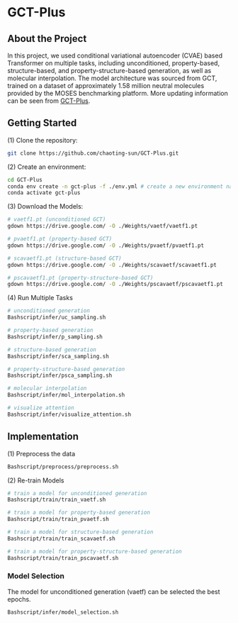# GCT-Plus


## About the Project
In this project, we used conditional variational autoencoder (CVAE) based Transformer on multiple tasks, including unconditioned, property-based, structure-based, and property-structure-based generation, as well as molecular interpolation. The model architecture was sourced from GCT, trained on a dataset of approximately 1.58 million neutral molecules provided by the MOSES benchmarking platform.
More updating information can be seen from [GCT-Plus](https://github.com/chaoting-sun/GCT-Plus).

## Getting Started

(1) Clone the repository:
```bash
git clone https://github.com/chaoting-sun/GCT-Plus.git
```

(2) Create an environment:
```bash
cd GCT-Plus
conda env create -n gct-plus -f ./env.yml # create a new environment named gct-plus
conda activate gct-plus
```

(3) Download the Models:
```bash
# vaetf1.pt (unconditioned GCT)
gdown https://drive.google.com/ -O ./Weights/vaetf/vaetf1.pt

# pvaetf1.pt (property-based GCT)
gdown https://drive.google.com/ -O ./Weights/pvaetf/pvaetf1.pt

# scavaetf1.pt (structure-based GCT)
gdown https://drive.google.com/ -O ./Weights/scavaetf/scavaetf1.pt

# pscavaetf1.pt (property-structure-based GCT)
gdown https://drive.google.com/ -O ./Weights/pscavaetf/pscavaetf1.pt
```

(4) Run Multiple Tasks
```bash
# unconditioned generation
Bashscript/infer/uc_sampling.sh

# property-based generation
Bashscript/infer/p_sampling.sh

# structure-based generation
Bashscript/infer/sca_sampling.sh

# property-structure-based generation
Bashscript/infer/psca_sampling.sh

# molecular interpolation
Bashscript/infer/mol_interpolation.sh

# visualize attention
Bashscript/infer/visualize_attention.sh
```

## Implementation
(1) Preprocess the data
```bash
Bashscript/preprocess/preprocess.sh
```

(2) Re-train Models

```bash
# train a model for unconditioned generation
Bashscript/train/train_vaetf.sh

# train a model for property-based generation
Bashscript/train/train_pvaetf.sh

# train a model for structure-based generation
Bashscript/train/train_scavaetf.sh

# train a model for property-structure-based generation
Bashscript/train/train_pscavaetf.sh
```

### Model Selection
The model for unconditioned generation (vaetf) can be selected the best epochs.
```bash
Bashscript/infer/model_selection.sh
```